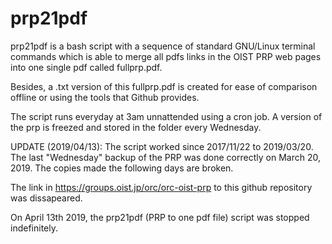 # prp21pdf

prp21pdf is a bash script with a sequence of standard GNU/Linux terminal commands which is able to merge all pdfs links in the OIST PRP web pages into one single pdf called fullprp.pdf.

Besides, a .txt version of this fullprp.pdf is created for ease of comparison offline or using the tools that Github provides.

The script runs everyday at 3am unnattended using a cron job. A version of the prp is freezed and stored in the folder every Wednesday.


UPDATE (2019/04/13):
The script worked since 2017/11/22 to 2019/03/20. The last "Wednesday" backup of the PRP was done correctly on March 20, 2019. The copies made the following days are broken.

The link in https://groups.oist.jp/orc/orc-oist-prp to this github repository was dissapeared.

On April 13th 2019, the prp21pdf (PRP to one pdf file) script was stopped indefinitely.





